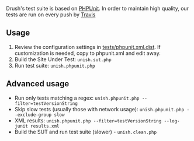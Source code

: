 Drush's test suite is based on [PHPUnit](http://www.phpunit.de). In order to maintain
high quality, our tests are run on every push by [Travis](https://travis-ci.org/drush-ops/drush)

Usage
--------
1. Review the configuration settings in [tests/phpunit.xml.dist](phpunit.xml.dist). If customization is needed, copy to phpunit.xml and edit away.
1. Build the Site Under Test: `unish.sut.php`
1. Run test suite: `unish.phpunit.php`

Advanced usage
---------
- Run only tests matching a regex: `unish.phpunit.php --filter=testVersionString`
- Skip slow tests (usually those with network usage): `unish.phpunit.php --exclude-group slow`
- XML results: `unish.phpunit.php --filter=testVersionString --log-junit results.xml`
- Build the SUT and run test suite (slower) - `unish.clean.php`
